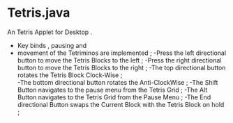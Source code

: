 #  Tetris.java
An Tetris Applet for Desktop .
- Key binds , pausing and
- movement of the Tetriminos are implemented ; 
-Press the left  directional button to move the Tetris Blocks to the left ; 
-Press the right directional button to move the Tetris Blocks to the right ; 
-The top directional button  rotates the Tetris Block Clock-Wise ;  
-The bottom directional button rotates the Anti-ClockWise ;
-The Shift Button navigates to the pause menu from the Tetris Grid ;
-The Alt Button navigates to the  Tetris Grid from the Pause Menu  ;
-The End directional Button swaps the Current Block with the Tetris Block on hold ; 
